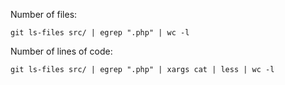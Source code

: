 Number of files:

```shell
git ls-files src/ | egrep ".php" | wc -l
```

Number of lines of code:

```shell
git ls-files src/ | egrep ".php" | xargs cat | less | wc -l
```
